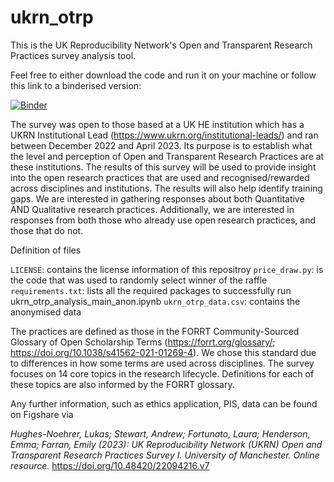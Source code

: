 # ukrn_otrp
This is the UK Reproducibility Network's Open and Transparent Research Practices survey analysis tool.

Feel free to either download the code and run it on your machine or follow this link to a binderised version:

[![Binder](https://mybinder.org/badge_logo.svg)](https://mybinder.org/v2/gh/LukasNoe/ukrn_otrp/HEAD)

The survey was open to those based at a UK HE institution which has a UKRN Institutional Lead (https://www.ukrn.org/institutional-leads/) and ran between December 2022 and April 2023. Its purpose is to establish what the level and perception of Open and Transparent Research Practices are at these institutions. The results of this survey will be used to provide insight into the open research practices that are used and recognised/rewarded across disciplines and institutions. The results will also help identify training gaps. We are interested in gathering responses about both Quantitative AND Qualitative research practices. Additionally, we are interested in responses from both those who already use open research practices, and those that do not.

Definition of files

`LICENSE`: contains the license information of this repositroy
`price_draw.py`: is the code that was used to randomly select winner of the raffle
`requirements.txt`: lists all the required packages to successfully run ukrn_otrp_analysis_main_anon.ipynb
`ukrn_otrp_data.csv`: contains the anonymised data

The practices are defined as those in the FORRT Community-Sourced Glossary of Open Scholarship Terms (https://forrt.org/glossary/; https://doi.org/10.1038/s41562-021-01269-4). We chose this standard due to differences in how some terms are used across disciplines. 
The survey focuses on 14 core topics in the research lifecycle. Definitions for each of these topics are also informed by the FORRT glossary.

Any further information, such as ethics application, PIS, data can be found on Figshare via 

_Hughes-Noehrer, Lukas; Stewart, Andrew; Fortunato, Laura; Henderson, Emma; Farran, Emily (2023): UK Reproducibility Network (UKRN) Open and Transparent Research Practices Survey I. University of Manchester. Online resource._ https://doi.org/10.48420/22094216.v7
